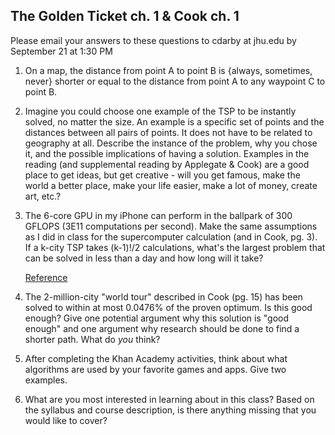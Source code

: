 ## The Golden Ticket ch. 1 & Cook ch. 1

Please email your answers to these questions to cdarby at jhu.edu by September 21 at 1:30 PM  

1. On a map, the distance from point A to point B is {always, sometimes, never} shorter or equal to the distance from point A to any waypoint C to point B.  

2. Imagine you could choose one example of the TSP to be instantly solved, no matter the size. An example is a specific set of points and the distances between all pairs of points. It does not have to be related to geography at all. Describe the instance of the problem, why you chose it, and the possible implications of having a solution. Examples in the reading (and supplemental reading by Applegate & Cook) are a good place to get ideas, but get creative - will you get famous, make the world a better place, make your life easier, make a lot of money, create art, etc.?  

3. The 6-core GPU in my iPhone can perform in the ballpark of 300 GFLOPS (3E11 computations per second). Make the same assumptions as I did in class for the supercomputer calculation (and in Cook, pg. 3). If a k-city TSP takes (k-1)!/2 calculations, what's the largest problem that can be solved in less than a day and how long will it take?  

	[Reference](https://www.quora.com/How-many-GFLOPS-of-floating-point-performance-does-Apples-A10-Fusion-output)  

4. The 2-million-city "world tour" described in Cook (pg. 15) has been solved to within at most 0.0476% of the proven optimum. Is this good enough? Give one potential argument why this solution is "good enough" and one argument why research should be done to find a shorter path. What do *you* think?  

4. After completing the Khan Academy activities, think about what algorithms are used by your favorite games and apps. Give two examples.  

5. What are you most interested in learning about in this class? Based on the syllabus and course description, is there anything missing that you would like to cover?  